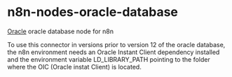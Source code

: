 # n8n-nodes-oracle-database

[Oracle](https://docs.oracle.com/en/database/oracle/oracle-database/) oracle database node for n8n

To use this connector in versions prior to version 12 of the oracle database, the n8n environment needs an Oracle Instant Client dependency installed and the environment variable LD_LIBRARY_PATH pointing to the folder where the OIC (Oracle instat Client) is located.
